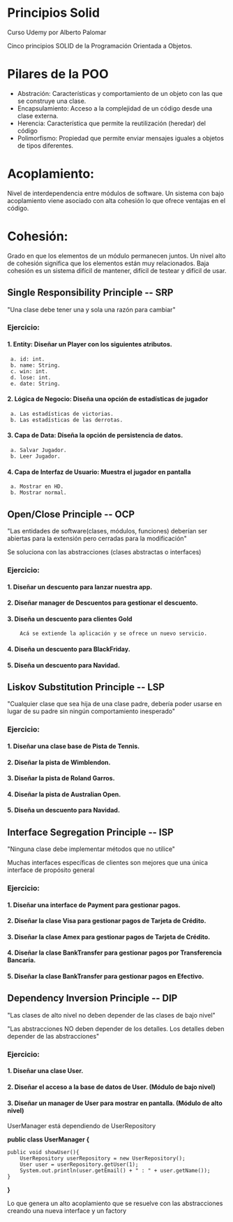 # Principios Solid
Curso Udemy por Alberto Palomar
 
Cinco principios SOLID de la Programación Orientada a Objetos.
 
# Pilares de la POO
  * Abstración: Características y comportamiento de un objeto con las que se construye una clase.
  * Encapsulamiento: Acceso a la complejidad de un código desde una clase externa.
  * Herencia: Característica que permite la reutilización (heredar) del código 
  * Polimorfismo: Propiedad que permite enviar mensajes iguales a objetos de tipos diferentes.
  
# Acoplamiento:
  Nivel de interdependencia entre módulos de software. Un sistema con bajo acoplamiento viene asociado
  con alta cohesión lo que ofrece ventajas en el código.
       
# Cohesión:
  Grado en que los elementos de un módulo permanecen juntos. Un nivel alto de cohesión
  significa que los elementos están muy relacionados.  Baja cohesión es un sistema
  difícil de mantener, difícil de testear y difícil de usar.
 
## Single Responsibility Principle -- SRP
 
"Una clase debe tener una y sola una razón para cambiar"
 
### Ejercicio:
#### 1. Entity: Diseñar un Player con los siguientes atributos.
     a. id: int.
     b. name: String.
     c. win: int.
     d. lose: int.
     e. date: String.
     
#### 2. Lógica de Negocio: Diseña una opción de estadísticas de jugador
     a. Las estadísticas de victorias.
     b. Las estadísticas de las derrotas.
     
#### 3. Capa de Data: Diseña la opción de persistencia de datos.
     a. Salvar Jugador.
     b. Leer Jugador.
     
#### 4. Capa de Interfaz de Usuario: Muestra el jugador en pantalla
     a. Mostrar en HD.
     b. Mostrar normal.
     
     
## Open/Close Principle -- OCP
 
"Las entidades de software(clases, módulos, funciones) deberían ser abiertas para la extensión
pero cerradas para la modificación"

Se soluciona con las abstracciones (clases abstractas o interfaces)

### Ejercicio:
#### 1. Diseñar un descuento para lanzar nuestra app.
#### 2. Diseñar manager de Descuentos para gestionar el descuento.
#### 3. Diseña un descuento para clientes Gold
        Acá se extiende la aplicación y se ofrece un nuevo servicio.
#### 4. Diseña un descuento para BlackFriday.
#### 5. Diseña un descuento para Navidad.


## Liskov Substitution Principle -- LSP

"Cualquier clase que sea hija de una clase padre, debería poder usarse en lugar de su padre
sin ningún comportamiento inesperado"

### Ejercicio:
#### 1. Diseñar una clase base de Pista de Tennis.
#### 2. Diseñar la pista de Wimblendon.
#### 3. Diseñar la pista de Roland Garros.
#### 4. Diseñar la pista de Australian Open.
#### 5. Diseña un descuento para Navidad.
     

## Interface Segregation Principle -- ISP

"Ninguna clase debe implementar métodos que no utilice"  

Muchas interfaces específicas de clientes son mejores que una única interface de propósito general

### Ejercicio:
#### 1. Diseñar una interface de Payment para gestionar pagos.
#### 2. Diseñar la clase Visa para gestionar pagos de Tarjeta de Crédito.
#### 3. Diseñar la clase Amex para gestionar pagos de Tarjeta de Crédito.
#### 4. Diseñar la clase BankTransfer para gestionar pagos por Transferencia Bancaria.
#### 5. Diseñar la clase BankTransfer para gestionar pagos en Efectivo.


## Dependency Inversion Principle -- DIP

"Las clases de alto nivel no deben depender de las clases de bajo nivel"

"Las abstracciones NO deben depender de los detalles.
Los detalles deben depender de las abstracciones"

### Ejercicio:
#### 1. Diseñar una clase User. 
#### 2. Diseñar el acceso a la base de datos de User. (Módulo de bajo nivel)
#### 3. Diseñar un manager de User para mostrar en pantalla. (Módulo de alto nivel)

UserManager está dependiendo de UserRepository

**public class UserManager {**

    public void showUser(){
        UserRepository userRepository = new UserRepository();
        User user = userRepository.getUser(1);
        System.out.println(user.getEmail() + " : " + user.getName());
    }
**}**


Lo que genera un alto acoplamiento que se resuelve con las abstracciones creando una nueva interface y un factory


 

